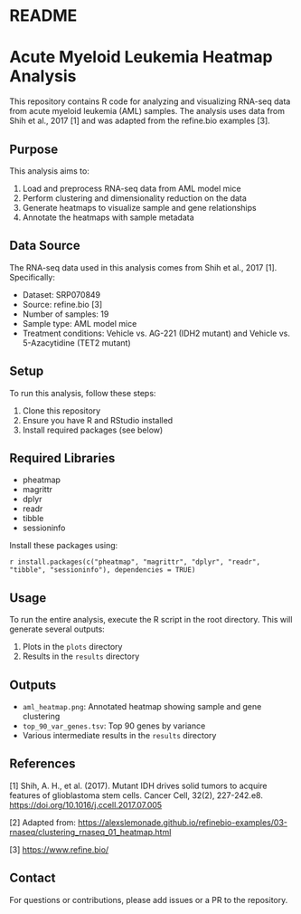 # README

# Acute Myeloid Leukemia Heatmap Analysis

This repository contains R code for analyzing and visualizing RNA-seq data from acute myeloid leukemia (AML) samples. The analysis uses data from Shih et al., 2017 [1] and was adapted from the refine.bio examples [3].

## Purpose

This analysis aims to:

1. Load and preprocess RNA-seq data from AML model mice
2. Perform clustering and dimensionality reduction on the data
3. Generate heatmaps to visualize sample and gene relationships
4. Annotate the heatmaps with sample metadata

## Data Source

The RNA-seq data used in this analysis comes from Shih et al., 2017 [1]. Specifically:

- Dataset: SRP070849
- Source: refine.bio [3]
- Number of samples: 19
- Sample type: AML model mice
- Treatment conditions: Vehicle vs. AG-221 (IDH2 mutant) and Vehicle vs. 5-Azacytidine (TET2 mutant)

## Setup

To run this analysis, follow these steps:

1. Clone this repository
2. Ensure you have R and RStudio installed
3. Install required packages (see below)

## Required Libraries

- pheatmap
- magrittr
- dplyr
- readr
- tibble
- sessioninfo

Install these packages using:

`r install.packages(c("pheatmap", "magrittr", "dplyr", "readr", "tibble", "sessioninfo"), dependencies = TRUE)`


## Usage

To run the entire analysis, execute the R script in the root directory. This will generate several outputs:

1. Plots in the `plots` directory
2. Results in the `results` directory

## Outputs

- `aml_heatmap.png`: Annotated heatmap showing sample and gene clustering
- `top_90_var_genes.tsv`: Top 90 genes by variance
- Various intermediate results in the `results` directory

## References

[1] Shih, A. H., et al. (2017). Mutant IDH drives solid tumors to acquire features of glioblastoma stem cells. Cancer Cell, 32(2), 227-242.e8. https://doi.org/10.1016/j.ccell.2017.07.005

[2] Adapted from: https://alexslemonade.github.io/refinebio-examples/03-rnaseq/clustering_rnaseq_01_heatmap.html

[3] https://www.refine.bio/

## Contact

For questions or contributions, please add issues or a PR to the repository.

